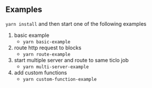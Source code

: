 ## Examples

`yarn install` and then start one of the following examples
1. basic example
   - `yarn basic-example`
1. route http request to blocks
   - `yarn route-example`
1. start multiple server and route to same ticlo job
   - `yarn multi-server-example`
1. add custom functions
   - `yarn custom-function-example`

